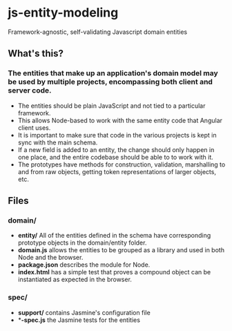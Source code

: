 # js-entity-modeling
Framework-agnostic, self-validating Javascript domain entities

## What's this?
### The entities that make up an application's domain model may be used by multiple projects, encompassing both client and server code.
* The entities should be plain JavaScript and not tied to a particular framework.
* This allows Node-based to work with the same entity code that Angular client uses.
* It is important to make sure that code in the various projects is kept in sync with the main schema. 
* If a new field is added to an entity, the change should only happen in one place, and the entire codebase should be able to to work with it.
* The prototypes have methods for construction, validation, marshalling to and from raw objects, getting token representations of larger objects, etc.

## Files
### domain/
* **entity/** All of the entities defined in the schema have corresponding prototype objects in the domain/entity folder.
* **domain.js** allows the entities to be grouped as a library and used in both Node and the browser.
* **package.json** describes the module for Node.
* **index.html** has a simple test that proves a compound object can be instantiated as expected in the browser. 

### spec/
* **support/** contains Jasmine's configuration file
* ***-spec.js** the Jasmine tests for the entities



